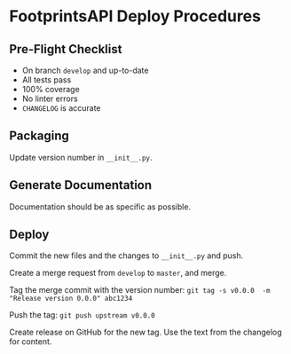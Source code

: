 FootprintsAPI Deploy Procedures
===========================

Pre-Flight Checklist
--------------------

- On branch `develop` and up-to-date
- All tests pass
- 100% coverage
- No linter errors
- `CHANGELOG` is accurate

Packaging
---------

Update version number in `__init__.py`.

Generate Documentation
----------------------

Documentation should be as specific as possible.

Deploy
------

Commit the new files and the changes to `__init__.py` and push.

Create a merge request from `develop` to `master`, and merge.

Tag the merge commit with the version number: `git tag -s v0.0.0  -m "Release version 0.0.0" abc1234`

Push the tag: `git push upstream v0.0.0`

Create release on GitHub for the new tag. Use the text from the changelog for content.
